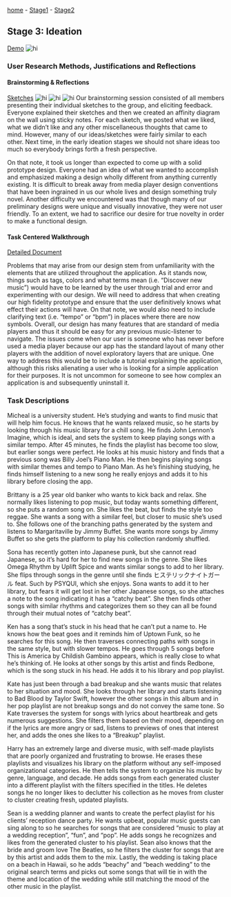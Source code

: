 [home](https://colinauyeng.github.io/CPSC-481--MusicSurf/) - [Stage1](https://colinauyeng.github.io/CPSC-481--MusicSurf/Stage1) - [Stage2](https://colinauyeng.github.io/CPSC-481--MusicSurf/Stage2) 
## Stage 3: Ideation
[Demo](https://www.youtube.com/watch?v=NZVA_vplFzc)
<img src="sketch1.png" alt="hi" class="inline"/>

### User Research Methods, Justifications and Reflections

#### Brainstorming & Reflections
[Sketches](https://colinauyeng.github.io/CPSC-481--MusicSurf/Sketches)
<img src="IMG_5428.jpeg" alt="hi" class="inline"/>
<img src="IMG_5427.jpeg" alt="hi" class="inline"/>
<img src="IMG_5426.jpeg" alt="hi" class="inline"/>
Our brainstorming session consisted of all members presenting their individual sketches to the group, and eliciting feedback. Everyone explained their sketches and then we created an affinity diagram on the wall using sticky notes. For each sketch, we posted what we liked, what we didn’t like and any other miscellaneous thoughts that came to mind. However, many of our ideas/sketches were fairly similar to each other. Next time, in the early ideation stages we should not share ideas too much so everybody brings forth a fresh perspective.

On that note, it took us longer than expected to come up with a solid prototype design. Everyone had an idea of what we wanted to accomplish and emphasized making a design wholly different from anything currently existing. It is difficult to break away from media player design conventions that have been ingrained in us our whole lives and design something truly novel. Another difficulty we encountered was that though many of our preliminary designs were unique and visually innovative, they were not user friendly. To an extent, we had to sacrifice our desire for true novelty in order to make a functional design.


#### Task Centered Walkthrough
[Detailed Document](https://colinauyeng.github.io/CPSC-481--MusicSurf/Research)

Problems that may arise from our design stem from unfamiliarity with the elements that are utilized throughout the application. As it stands now, things such as tags, colors and what terms mean (i.e. “Discover new music”) would have to be learned by the user through trial and error and experimenting with our design. We will need to address that when creating our high fidelity prototype and ensure that the user definitively knows what effect their actions will have. On that note, we would also need to include clarifying text (i.e. “tempo” or “bpm”) in places where there are now symbols. Overall, our design has many features that are standard of media players and thus it should be easy for any previous music-listener to navigate. The issues come when our user is someone who has never before used a media player because our app has the standard layout of many other players with the addition of novel exploratory layers that are unique. One way to address this would be to include a tutorial explaining the application, although this risks alienating a user who is looking for a simple application for their purposes. It is not uncommon for someone to see how complex an application is and subsequently uninstall it.

### Task Descriptions

Micheal is a university student. He’s studying and wants to find music that will help him focus. He knows that he wants relaxed music, so he starts by looking through his music library for a chill song. He finds John Lennon’s Imagine, which is ideal, and sets the system to keep playing songs with a similar tempo. After 45 minutes, he finds the playlist has become too slow, but earlier songs were perfect. He looks at his music history and finds that a previous song was Billy Joel’s Piano Man. He then begins playing songs with similar themes and tempo to Piano Man. As he’s finishing studying, he finds himself listening to a new song he really enjoys and adds it to his library before closing the app.

Brittany is a 25 year old banker who wants to kick back and relax. She normally likes listening to pop music, but today wants something different, so she puts a random song on. She likes the beat, but finds the style too reggae. She wants a song with a similar feel, but closer to music she’s used to. She follows one of the branching paths generated by the system and listens to Margaritaville by Jimmy Buffet. She wants more songs by Jimmy Buffet so she gets the platform to play his collection randomly shuffled.

Sona has recently gotten into Japanese punk, but she cannot read Japanese, so it’s hard for her to find new songs in the genre. She likes Omega Rhythm by Uplift Spice and wants similar songs to add to her library. She flips through songs in the genre until she finds ヒステリックナイトガール feat. Such  by PSYQUI, which she enjoys. Sona wants to add it to her library, but fears it will get lost in her other Japanese songs, so she attaches a note to the song indicating it has a “catchy beat”. She then finds other songs with similar rhythms and categorizes them so they can all be found through their mutual notes of “catchy beat”. 

Ken has a song that’s stuck in his head that he can’t put a name to. He knows how the beat goes and it reminds him of Uptown Funk, so he searches for this song. He then traverses connecting paths with songs in the same style, but with slower tempos. He goes through 5 songs before This is America by Childish Gambino appears, which is really close to what he’s thinking of. He looks at other songs by this artist and finds Redbone, which is the song stuck in his head. He adds it to his library and pop playlist. 

Kate has just been through a bad breakup and she wants music that relates to her situation and mood. She looks through her library and starts listening to Bad Blood by Taylor Swift, however the other songs in this album and in her pop playlist are not breakup songs and do not convey the same tone. So Kate traverses the system for songs with lyrics about heartbreak and gets numerous suggestions. She filters them based on their mood, depending on if the lyrics are more angry or sad, listens to previews of ones that interest her, and adds the ones she likes to a “Breakup” playlist. 

Harry has an extremely large and diverse music, with self-made playlists that are poorly organized and frustrating to browse. He erases these playlists and visualizes his library on the platform without any self-imposed organizational categories. He then tells the system to organize his music by genre, language, and decade. He adds songs from each generated cluster into a different playlist with the filters specified in the titles. He deletes songs he no longer likes to declutter his collection as he moves from cluster to cluster creating fresh, updated playlists.

Sean is a wedding planner and wants to create the perfect playlist for his clients’ reception dance party. He wants upbeat, popular music guests can sing along to so he searches for songs that are considered “music to play at a wedding reception”, “fun”, and “pop”. He adds songs he recognizes and likes from the generated cluster to his playlist. Sean also knows that the bride and groom love The Beatles, so he filters the cluster for songs that are by this artist and adds them to the mix. Lastly, the wedding is taking place on a beach in Hawaii, so he adds “beachy” and “beach wedding” to the original search terms and picks out some songs that will tie in with the theme and location of the wedding while still matching the mood of the other music in the playlist. 
